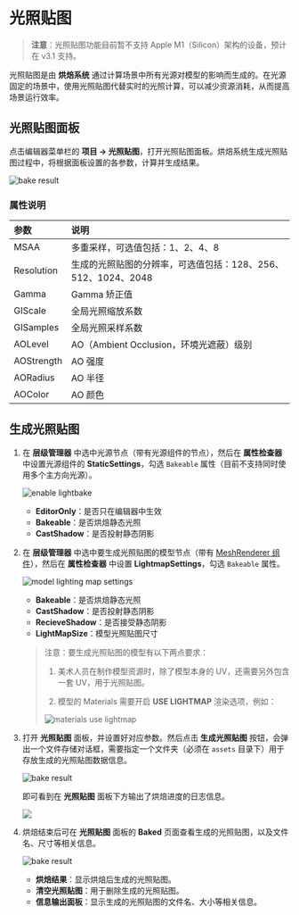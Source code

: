 # 光照贴图

> **注意**：光照贴图功能目前暂不支持 Apple M1（Silicon）架构的设备，预计在 v3.1 支持。

光照贴图是由 **烘焙系统** 通过计算场景中所有光源对模型的影响而生成的。在光源固定的场景中，使用光照贴图代替实时的光照计算，可以减少资源消耗，从而提高场景运行效率。

## 光照贴图面板

点击编辑器菜单栏的 **项目 -> 光照贴图**，打开光照贴图面板。烘焙系统生成光照贴图过程中，将根据面板设置的各参数，计算并生成结果。

![bake result](./img/lightmap_param.png)

### 属性说明

| 参数 | 说明 |
| :--- | :--- |
| MSAA | 多重采样，可选值包括：1、2、4、8 |
| Resolution | 生成的光照贴图的分辨率，可选值包括：128、256、512、1024、2048 |
| Gamma | Gamma 矫正值 |
| GIScale | 全局光照缩放系数 |
| GISamples | 全局光照采样系数 |
| AOLevel | AO（Ambient Occlusion，环境光遮蔽）级别 |
| AOStrength | AO 强度 |
| AORadius | AO 半径 |
| AOColor | AO 颜色 |

## 生成光照贴图

1. 在 **层级管理器** 中选中光源节点（带有光源组件的节点），然后在 **属性检查器** 中设置光源组件的 **StaticSettings**，勾选 `Bakeable` 属性（目前不支持同时使用多个主方向光源）。

    ![enable lightbake](./img/lightmap_bakeable.png)

	- **EditorOnly**：是否只在编辑器中生效
	- **Bakeable**：是否烘焙静态光照
	- **CastShadow**：是否投射静态阴影

2. 在 **层级管理器** 中选中要生成光照贴图的模型节点（带有 [MeshRenderer 组件](./../../../engine/renderable/model-component.md)），然后在 **属性检查器** 中设置 **LightmapSettings**，勾选 `Bakeable` 属性。
	
	![model lighting map settings](./img/lightmap_model_settings.png)
	
	- **Bakeable**：是否烘焙静态光照
	- **CastShadow**：是否投射静态阴影
	- **RecieveShadow**：是否接受静态阴影
	- **LightMapSize**：模型光照贴图尺寸

    > 注意：要生成光照贴图的模型有以下两点要求：
    > 
    > 1. 美术人员在制作模型资源时，除了模型本身的 UV，还需要另外包含一套 UV，用于光照贴图。
    > 
    > 2. 模型的 Materials 需要开启 **USE LIGHTMAP** 渲染选项，例如：
    > 
    > ![materials use lightmap](./img/lightmap_materials_use.png)

3. 打开 **光照贴图** 面板，并设置好对应参数。然后点击 **生成光照贴图** 按钮，会弹出一个文件存储对话框，需要指定一个文件夹（必须在 `assets` 目录下）用于存放生成的光照贴图数据信息。
   
    ![bake result](./img/lightmap_param.png)
   
    即可看到在 **光照贴图** 面板下方输出了烘焙进度的日志信息。

	![](./img/lightmap_generate_log.png)

4. 烘焙结束后可在 **光照贴图** 面板的 **Baked** 页面查看生成的光照贴图，以及文件名、尺寸等相关信息。

    ![bake result](./img/lightmap_result.png)

	- **烘焙结果**：显示烘焙后生成的光照贴图。
	- **清空光照贴图**：用于删除生成的光照贴图。
	- **信息输出面板**：显示生成的光照贴图的文件名、大小等相关信息。
